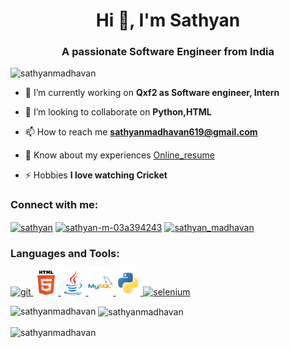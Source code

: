 <h1 align="center">Hi 👋, I'm Sathyan</h1>
<h3 align="center">A passionate Software Engineer from India</h3>

<p align="left"> <img src="https://komarev.com/ghpvc/?username=sathyanmadhavan&label=Profile%20views&color=0e75b6&style=flat" alt="sathyanmadhavan" /> </p>

- 🔭 I’m currently working on **Qxf2 as Software engineer, Intern**

- 👯 I’m looking to collaborate on **Python,HTML**

- 📫 How to reach me **sathyanmadhavan619@gmail.com**

- 📄 Know about my experiences [Online_resume](http://sathyanmadhavan.pythonanywhere.com/)

- ⚡ Hobbies **I love watching Cricket**

<h3 align="left">Connect with me:</h3>
<p align="left">
<a href="https://twitter.com/sathyan" target="blank"><img align="center" src="https://raw.githubusercontent.com/rahuldkjain/github-profile-readme-generator/master/src/images/icons/Social/twitter.svg" alt="sathyan" height="30" width="40" /></a>
<a href="https://linkedin.com/in/sathyan-m-03a394243" target="blank"><img align="center" src="https://raw.githubusercontent.com/rahuldkjain/github-profile-readme-generator/master/src/images/icons/Social/linked-in-alt.svg" alt="sathyan-m-03a394243" height="30" width="40" /></a>
<a href="https://instagram.com/sathyan_madhavan" target="blank"><img align="center" src="https://raw.githubusercontent.com/rahuldkjain/github-profile-readme-generator/master/src/images/icons/Social/instagram.svg" alt="sathyan_madhavan" height="30" width="40" /></a>
</p>

<h3 align="left">Languages and Tools:</h3>
<p align="left"> <a href="https://git-scm.com/" target="_blank" rel="noreferrer"> <img src="https://www.vectorlogo.zone/logos/git-scm/git-scm-icon.svg" alt="git" width="40" height="40"/> </a> <a href="https://www.w3.org/html/" target="_blank" rel="noreferrer"> <img src="https://raw.githubusercontent.com/devicons/devicon/master/icons/html5/html5-original-wordmark.svg" alt="html5" width="40" height="40"/> </a> <a href="https://www.java.com" target="_blank" rel="noreferrer"> <img src="https://raw.githubusercontent.com/devicons/devicon/master/icons/java/java-original.svg" alt="java" width="40" height="40"/> </a> <a href="https://www.mysql.com/" target="_blank" rel="noreferrer"> <img src="https://raw.githubusercontent.com/devicons/devicon/master/icons/mysql/mysql-original-wordmark.svg" alt="mysql" width="40" height="40"/> </a> <a href="https://www.python.org" target="_blank" rel="noreferrer"> <img src="https://raw.githubusercontent.com/devicons/devicon/master/icons/python/python-original.svg" alt="python" width="40" height="40"/> </a> <a href="https://www.selenium.dev" target="_blank" rel="noreferrer"> <img src="https://raw.githubusercontent.com/detain/svg-logos/780f25886640cef088af994181646db2f6b1a3f8/svg/selenium-logo.svg" alt="selenium" width="40" height="40"/> </a> </p>

<p><img align="left" src="https://github-readme-stats.vercel.app/api/top-langs?username=sathyanmadhavan&show_icons=true&locale=en&layout=compact" alt="sathyanmadhavan" /></p>

<p>&nbsp;<img align="center" src="https://github-readme-stats.vercel.app/api?username=sathyanmadhavan&show_icons=true&locale=en" alt="sathyanmadhavan" /></p>

<p><img align="center" src="https://github-readme-streak-stats.herokuapp.com/?user=sathyanmadhavan&" alt="sathyanmadhavan" /></p>





